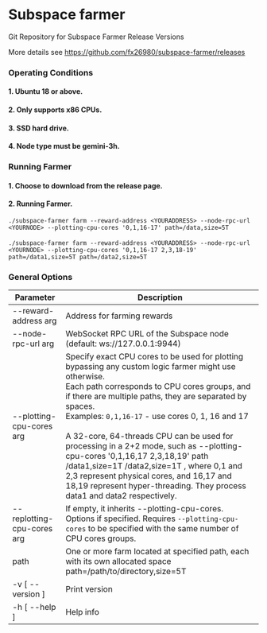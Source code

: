 # Subspace farmer


Git Repository for Subspace Farmer Release Versions

More details see https://github.com/fx26980/subspace-farmer/releases

### Operating Conditions
#### 1. Ubuntu 18 or above.
#### 2. Only supports x86 CPUs.
#### 3. SSD hard drive.
#### 4. Node type must be gemini-3h.

### Running Farmer
#### 1. Choose to download from the release page.
#### 2. Running Farmer.
   `./subspace-farmer farm --reward-address <YOURADDRESS> --node-rpc-url <YOURNODE> --plotting-cpu-cores '0,1,16-17' path=/data,size=5T`
   <br/><br/>
   `./subspace-farmer farm --reward-address <YOURADDRESS> --node-rpc-url <YOURNODE> --plotting-cpu-cores '0,1,16-17 2,3,18-19' path=/data1,size=5T path=/data2,size=5T`

### General Options

 Parameter | Description                                                                                                                                                                                                                                                                                                                                                                                                                                                                                                                                                                              
|-------|------------------------------------------------------------------------------------------------------------------------------------------------------------------------------------------------------------------------------------------------------------------------------------------------------------------------------------------------------------------------------------------------------------------------------------------------------------------------------------------------------------------------------------------------------------------------------------------|
| --reward-address arg | Address for farming rewards                                                                                                                                                                                                                                                                                                                                                                                                                                                                                                                                                              |
| --node-rpc-url arg | WebSocket RPC URL of the Subspace node (default: ws://127.0.0.1:9944)                                                                                                                                                                                                                                                                                                                                                                                                                                                                                                                    |
| --plotting-cpu-cores arg  | Specify exact CPU cores to be used for plotting bypassing any custom logic farmer might use otherwise.<br/> Each path corresponds to CPU cores groups, and if there are multiple paths, they are separated by spaces.<br/>Examples: `0,1,16-17` - use cores 0, 1, 16 and 17<br/><br/>A 32-core, 64-threads CPU can be used for  processing in a 2+2 mode, such as  --plotting-cpu-cores '0,1,16,17 2,3,18,19' path /data1,size=1T /data2,size=1T , where 0,1 and 2,3 represent physical cores, and 16,17 and 18,19 represent hyper-threading. They process data1 and data2 respectively. |
| --replotting-cpu-cores arg  | If empty, it inherits --plotting-cpu-cores.<br/> Options if specified. Requires `--plotting-cpu-cores` to be specified with the same number of CPU cores groups.
| path  | One or more farm located at specified path, each with its own allocated space <br/> path=/path/to/directory,size=5T                                                                                                                                                                                                                                                                                                                                                                                                                                                                      |
| -v [ --version ] | Print version                                                                                                                                                                                                                                                                                                                                                                                                                                                                                                                                                                            |
| -h [ --help ] | Help info                                                                                                                                                                                                                                                                                                                                                                                                                                                                                                                                                                                |